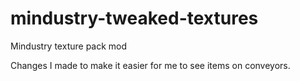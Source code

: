 # mindustry-tweaked-textures
Mindustry texture pack mod

Changes I made to make it easier for me to see items on conveyors.
